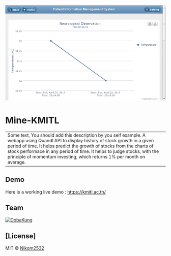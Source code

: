 # ![Mine-KMITL](https://github.com/Shinasaki/mine-kmitl-senior-project-patient-information-management/blob/master/Documents/Senior%20Project%20Presentations/pic/Cranial%20Nerves%20-%20Google%20Chrome_045.png?raw=true)

# Mine-KMITL

<table>
  <tr>
    <td>
      Some text, You should add this description by you self example. A webapp using Quandl API to display history of stock growth in a given period of time. It helps predict the growth of stocks from the charts of stock performace in any period of time. It helps to judge stocks, with the principle of momentum investing, which returns 1% per month on average.
    </td>
  </tr>
</table>

## Demo

Here is a working live demo : https://kmitl.ac.th/

## Team

[![DobaKung](https://avatars3.githubusercontent.com/u/1149840?s=460&v=4)](https://github.com/nikom2532)

## [License]

MIT © [Nikom2532 ](https://github.com/nikom2532)
